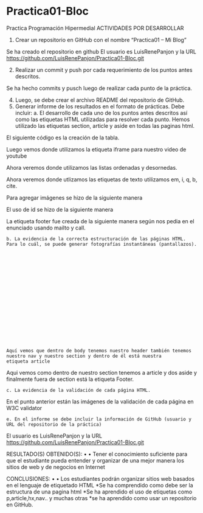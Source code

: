 # Practica01-Bloc
Practica Programación Hipermedial
ACTIVIDADES POR DESARROLLAR
1.	Crear un repositorio en GitHub con el nombre “Practica01 – Mi Blog”

Se ha creado el repositorio en github
El usuario es LuisRenePanjon y la URL https://github.com/LuisRenePanjon/Practica01-Bloc.git
 
2.	Realizar un commit y push por cada requerimiento de los puntos antes descritos.

Se ha hecho commits y pusch luego de realizar cada punto de la práctica.
 

4.   Luego, se debe crear el archivo README del repositorio de GitHub.
5.   Generar informe de los resultados en el formato de prácticas. Debe incluir:
a.		El desarrollo de cada uno de los puntos antes descritos así como las etiquetas HTML utilizadas para resolver cada punto.
Hemos utilizado las etiquetas  section, article y aside en todas las paginas html.
 
El siguiente código es la creación de la tabla.
 
Luego vemos donde utilizamos la etiqueta iframe para nuestro video de youtube
 
Ahora veremos donde utilizamos las listas ordenadas y desornedas.
 
 


Ahora veremos donde utlizamos las etiquetas de texto utilizamos em, i, q, b, cite.
 
 Para agregar imágenes se hizo de la siguiente manera
 
El uso de id se hizo de la siguiente manera
 
La etiqueta footer fue creada de la siguiente manera según nos pedia en el enunciado usando mailto y call.
 

	b. La evidencia de la correcta estructuración de las páginas HTML. Para lo cuál, se puede generar fotografías instantáneas (pantallazos). 


















	 
	Aquí vemos que dentro de body tenemos nuestro header también tenemos nuestro nav y nuestro section y dentro de él está nuestra 
	etiqueta article



















 
Aqui vemos como dentro de nuestro section tenemos a article y dos aside y finalmente fuera de section está la etiqueta 
Footer.


	c. La evidencia de la validación de cada página HTML. 
	
En el punto anterior están las imágenes de la validación de cada página en W3C validator


	e. En el informe se debe incluir la información de GitHub (usuario y URL del repositorio de la práctica) 
	
El usuario es LuisRenePanjon y la URL https://github.com/LuisRenePanjon/Practica01-Bloc.git

RESULTADO(S) OBTENIDO(S): 
•	• Tener el conocimiento suficiente para que el estudiante pueda entender y organizar de una mejor manera los sitios de web y de negocios en Internet 

CONCLUSIONES: 
•	• Los estudiantes podrán organizar sitios web basados en el lenguaje de etiquetado HTML 
*Se ha comprendido como debe ser la estructura de una pagina html
*Se ha aprendido el uso de etiquetas como p,article,hx,nav.. y muchas otras
*se ha aprendido como usar un repositorio en GitHub.
